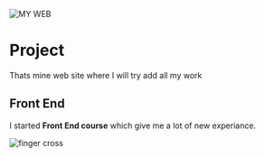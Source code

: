 ![MY WEB](D:/dev/project/capture.png)
# Project
Thats mine web site where I will try add all my work
## Front End 
I started **Front End course** which give me a lot of new experiance.

![finger cross](https://em-content.zobj.net/source/animated-noto-color-emoji/356/crossed-fingers_1f91e.gif)
